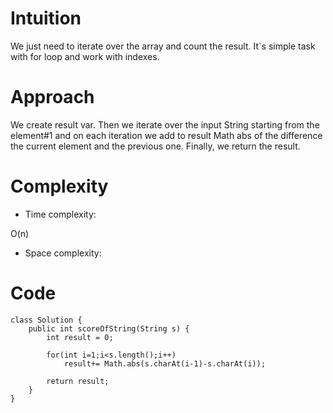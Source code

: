 # Intuition
<!-- Describe your first thoughts on how to solve this problem. -->
We just need to iterate over the array and count the result. It`s simple task with for loop and work with indexes.
# Approach
<!-- Describe your approach to solving the problem. -->
We create result var. Then we iterate over the input String starting from the element#1 and on each iteration we add to result Math abs of the difference the current element and the previous one. Finally, we return the result. 
# Complexity
- Time complexity:
<!-- Add your time complexity here, e.g. $$O(n)$$ -->
O(n)
- Space complexity:
<!-- Add your space complexity here, e.g. $$O(n)$$ -->

# Code
```
class Solution {
    public int scoreOfString(String s) {
        int result = 0;

        for(int i=1;i<s.length();i++)
            result+= Math.abs(s.charAt(i-1)-s.charAt(i));

        return result;
    }
}
```